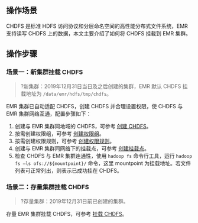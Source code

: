 ## 操作场景
CHDFS 是标准 HDFS 访问协议和分层命名空间的高性能分布式文件系统，EMR 支持读写 CHDFS 上的数据，本文主要介绍了如何将 CHDFS 挂载到 EMR 集群。

## 操作步骤

### 场景一：新集群挂载 CHDFS
>?新集群：2019年12月31日当日及之后创建的集群，EMR 默认 CHDFS 挂载地址为 `/data/emr/hdfs/tmp/chdfs`。

EMR 集群已自动适配 CHDFS，创建 CHDFS 并合理设置权限，使 CHDFS 与 EMR 集群网络互通，配置步骤如下：
1. 创建与 EMR 集群同地域的 CHDFS，可参考 [创建 CHDFS](https://cloud.tencent.com/document/product/1105/37234)。
2. 按需创建权限组，可参考 [创建权限组](https://cloud.tencent.com/document/product/1105/37235)。
3. 按需创建权限规则，可参考 [创建权限规则](https://cloud.tencent.com/document/product/1105/37236)。
4. 创建与 EMR 集群同网络下的挂载点，可参考 [创建挂载点](https://cloud.tencent.com/document/product/1105/37237)。
5. 检查 CHDFS 与 EMR 集群连通性，使用 `hadoop fs` 命令行工具，运行 `hadoop fs –ls ofs://${mountpoint}/` 命令，这里 mountpoint 为挂载地址。若文件列表可正常列出，则表示已成功挂在 CHDFS。

### 场景二：存量集群挂载 CHDFS
>?存量集群：2019年12月31日前已创建的集群。

存量 EMR 集群挂载 CHDFS，可参考 [挂载 CHDFS](https://cloud.tencent.com/document/product/1105/36368)。

